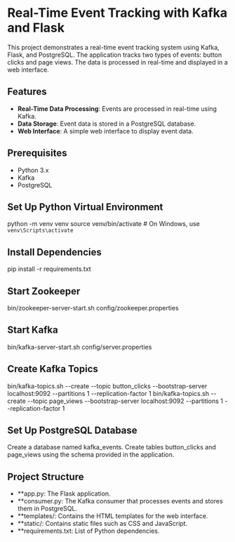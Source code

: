 # Real-Time Event Tracking with Kafka and Flask

This project demonstrates a real-time event tracking system using Kafka, Flask, and PostgreSQL. The application tracks two types of events: button clicks and page views. The data is processed in real-time and displayed in a web interface.

## Features
- **Real-Time Data Processing**: Events are processed in real-time using Kafka.
- **Data Storage**: Event data is stored in a PostgreSQL database.
- **Web Interface**: A simple web interface to display event data.

## Prerequisites
- Python 3.x
- Kafka
- PostgreSQL

## Set Up Python Virtual Environment
python -m venv venv
source venv/bin/activate  # On Windows, use `venv\Scripts\activate`

## Install Dependencies
pip install -r requirements.txt

## Start Zookeeper
bin/zookeeper-server-start.sh config/zookeeper.properties
## Start Kafka
bin/kafka-server-start.sh config/server.properties

## Create Kafka Topics
bin/kafka-topics.sh --create --topic button_clicks --bootstrap-server localhost:9092 --partitions 1 --replication-factor 1
bin/kafka-topics.sh --create --topic page_views --bootstrap-server localhost:9092 --partitions 1 --replication-factor 1

## Set Up PostgreSQL Database
Create a database named kafka_events.
Create tables button_clicks and page_views using the schema provided in the application.

## Project Structure
- **app.py: The Flask application.
- **consumer.py: The Kafka consumer that processes events and stores them in PostgreSQL.
- **templates/: Contains the HTML templates for the web interface.
- **static/: Contains static files such as CSS and JavaScript.
- **requirements.txt: List of Python dependencies.



